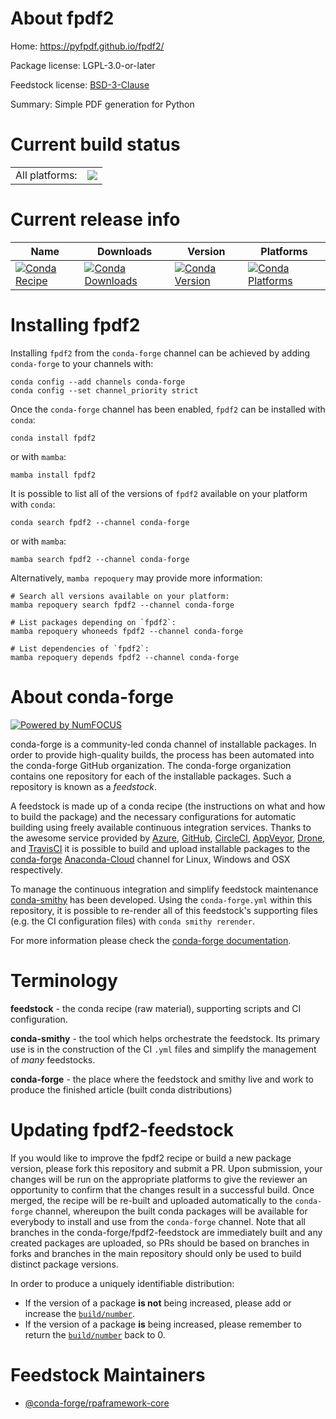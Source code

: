 About fpdf2
===========

Home: https://pyfpdf.github.io/fpdf2/

Package license: LGPL-3.0-or-later

Feedstock license: [BSD-3-Clause](https://github.com/conda-forge/fpdf2-feedstock/blob/main/LICENSE.txt)

Summary: Simple PDF generation for Python

Current build status
====================


<table><tr><td>All platforms:</td>
    <td>
      <a href="https://dev.azure.com/conda-forge/feedstock-builds/_build/latest?definitionId=12215&branchName=main">
        <img src="https://dev.azure.com/conda-forge/feedstock-builds/_apis/build/status/fpdf2-feedstock?branchName=main">
      </a>
    </td>
  </tr>
</table>

Current release info
====================

| Name | Downloads | Version | Platforms |
| --- | --- | --- | --- |
| [![Conda Recipe](https://img.shields.io/badge/recipe-fpdf2-green.svg)](https://anaconda.org/conda-forge/fpdf2) | [![Conda Downloads](https://img.shields.io/conda/dn/conda-forge/fpdf2.svg)](https://anaconda.org/conda-forge/fpdf2) | [![Conda Version](https://img.shields.io/conda/vn/conda-forge/fpdf2.svg)](https://anaconda.org/conda-forge/fpdf2) | [![Conda Platforms](https://img.shields.io/conda/pn/conda-forge/fpdf2.svg)](https://anaconda.org/conda-forge/fpdf2) |

Installing fpdf2
================

Installing `fpdf2` from the `conda-forge` channel can be achieved by adding `conda-forge` to your channels with:

```
conda config --add channels conda-forge
conda config --set channel_priority strict
```

Once the `conda-forge` channel has been enabled, `fpdf2` can be installed with `conda`:

```
conda install fpdf2
```

or with `mamba`:

```
mamba install fpdf2
```

It is possible to list all of the versions of `fpdf2` available on your platform with `conda`:

```
conda search fpdf2 --channel conda-forge
```

or with `mamba`:

```
mamba search fpdf2 --channel conda-forge
```

Alternatively, `mamba repoquery` may provide more information:

```
# Search all versions available on your platform:
mamba repoquery search fpdf2 --channel conda-forge

# List packages depending on `fpdf2`:
mamba repoquery whoneeds fpdf2 --channel conda-forge

# List dependencies of `fpdf2`:
mamba repoquery depends fpdf2 --channel conda-forge
```


About conda-forge
=================

[![Powered by
NumFOCUS](https://img.shields.io/badge/powered%20by-NumFOCUS-orange.svg?style=flat&colorA=E1523D&colorB=007D8A)](https://numfocus.org)

conda-forge is a community-led conda channel of installable packages.
In order to provide high-quality builds, the process has been automated into the
conda-forge GitHub organization. The conda-forge organization contains one repository
for each of the installable packages. Such a repository is known as a *feedstock*.

A feedstock is made up of a conda recipe (the instructions on what and how to build
the package) and the necessary configurations for automatic building using freely
available continuous integration services. Thanks to the awesome service provided by
[Azure](https://azure.microsoft.com/en-us/services/devops/), [GitHub](https://github.com/),
[CircleCI](https://circleci.com/), [AppVeyor](https://www.appveyor.com/),
[Drone](https://cloud.drone.io/welcome), and [TravisCI](https://travis-ci.com/)
it is possible to build and upload installable packages to the
[conda-forge](https://anaconda.org/conda-forge) [Anaconda-Cloud](https://anaconda.org/)
channel for Linux, Windows and OSX respectively.

To manage the continuous integration and simplify feedstock maintenance
[conda-smithy](https://github.com/conda-forge/conda-smithy) has been developed.
Using the ``conda-forge.yml`` within this repository, it is possible to re-render all of
this feedstock's supporting files (e.g. the CI configuration files) with ``conda smithy rerender``.

For more information please check the [conda-forge documentation](https://conda-forge.org/docs/).

Terminology
===========

**feedstock** - the conda recipe (raw material), supporting scripts and CI configuration.

**conda-smithy** - the tool which helps orchestrate the feedstock.
                   Its primary use is in the construction of the CI ``.yml`` files
                   and simplify the management of *many* feedstocks.

**conda-forge** - the place where the feedstock and smithy live and work to
                  produce the finished article (built conda distributions)


Updating fpdf2-feedstock
========================

If you would like to improve the fpdf2 recipe or build a new
package version, please fork this repository and submit a PR. Upon submission,
your changes will be run on the appropriate platforms to give the reviewer an
opportunity to confirm that the changes result in a successful build. Once
merged, the recipe will be re-built and uploaded automatically to the
`conda-forge` channel, whereupon the built conda packages will be available for
everybody to install and use from the `conda-forge` channel.
Note that all branches in the conda-forge/fpdf2-feedstock are
immediately built and any created packages are uploaded, so PRs should be based
on branches in forks and branches in the main repository should only be used to
build distinct package versions.

In order to produce a uniquely identifiable distribution:
 * If the version of a package **is not** being increased, please add or increase
   the [``build/number``](https://docs.conda.io/projects/conda-build/en/latest/resources/define-metadata.html#build-number-and-string).
 * If the version of a package **is** being increased, please remember to return
   the [``build/number``](https://docs.conda.io/projects/conda-build/en/latest/resources/define-metadata.html#build-number-and-string)
   back to 0.

Feedstock Maintainers
=====================

* [@conda-forge/rpaframework-core](https://github.com/conda-forge/rpaframework-core/)

